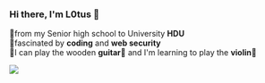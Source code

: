 ### Hi there, I'm L0tus 👋
🏫from my Senior high school to University **HDU**  
💖fascinated  by **coding** and **web security**  
👦I can play the wooden **guitar🎸** and I'm learning to play the **violin🎻**  


  
![](https://github-readme-stats.vercel.app/api?username=ChrisL0tus&show_icons=true&theme=dark&count_private=true)

<!--
**ChrisL0tus/ChrisL0tus** is a ✨ _special_ ✨ repository because its `README.md` (this file) appears on your GitHub profile.

Here are some ideas to get you started:

- 🔭 I’m currently working on ...
- 🌱 I’m currently learning ...
- 👯 I’m looking to collaborate on ...
- 🤔 I’m looking for help with ...
- 💬 Ask me about ...
- 📫 How to reach me: ...
- 😄 Pronouns: ...
- ⚡ Fun fact: ...
-->
